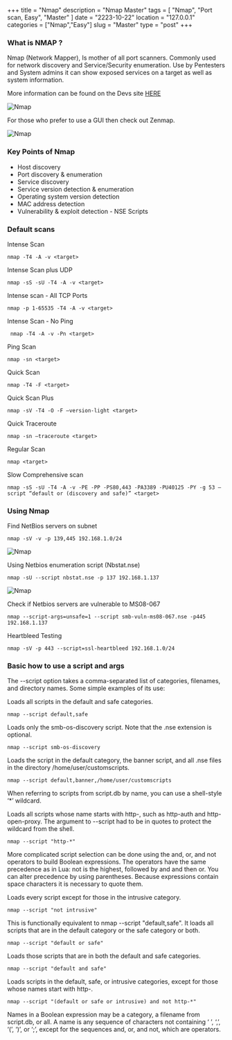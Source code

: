 +++
title = "Nmap"
description = "Nmap Master"
tags = [ "Nmap", "Port scan, Easy", "Master" ]
date = "2223-10-22"
location = "127.0.0.1"
categories = ["Nmap","Easy"]
slug = "Master"
type = "post"
+++


### What is NMAP ?


Nmap (Network Mapper), Is mother of all port scanners. Commonly used for network discovery and Service/Security enumeration. 
Use by Pentesters and System admins it can show exposed services on a target as well as system information.

More information can be found on the Devs site  [HERE](https://nmap.org/) 

![Nmap](/img/Nmap/nmapIPsv.PNG)


For those who prefer to use a GUI then check out Zenmap.

![Nmap](/img/Nmap/Zenmap.PNG)

###  Key Points of Nmap


* Host discovery
* Port discovery & enumeration
* Service discovery
* Service version detection &  enumeration
* Operating system version detection
* MAC address detection
* Vulnerability & exploit detection - NSE Scripts


### Default scans 



Intense Scan
```
nmap -T4 -A -v <target>
```

Intense Scan plus UDP
```
nmap -sS -sU -T4 -A -v <target>
```

Intense scan - All TCP Ports
```
nmap -p 1-65535 -T4 -A -v <target>
```

Intense Scan - No Ping
```
 nmap -T4 -A -v -Pn <target>
```

Ping Scan
```
nmap -sn <target>
```

Quick Scan
```
nmap -T4 -F <target>
```


Quick Scan Plus
```
nmap -sV -T4 -O -F –version-light <target>
```

Quick Traceroute
```
nmap -sn –traceroute <target>
```

Regular Scan
```
nmap <target>
```

Slow Comprehensive scan
```
nmap -sS -sU -T4 -A -v -PE -PP -PS80,443 -PA3389 -PU40125 -PY -g 53 –script “default or (discovery and safe)” <target>
```



### Using Nmap 

Find NetBios servers on subnet 
```
nmap -sV -v -p 139,445 192.168.1.0/24
```
![Nmap](/img/Nmap/nmapIPNBS.PNG)


Using Netbios enumeration script (Nbstat.nse)
```
nmap -sU --script nbstat.nse -p 137 192.168.1.137
```
![Nmap](/img/Nmap/nmapNSENbstat.PNG)


Check if Netbios servers are vulnerable to MS08-067
```
nmap --script-args=unsafe=1 --script smb-vuln-ms08-067.nse -p445 192.168.1.137
```

Heartbleed Testing	
```
nmap -sV -p 443 --script=ssl-heartbleed 192.168.1.0/24
```

### Basic how to use a script and args


The --script option takes a comma-separated list of categories, filenames, and directory names. Some simple examples of its use:

Loads all scripts in the default and safe categories.
```
nmap --script default,safe
```

Loads only the smb-os-discovery script. Note that the .nse extension is optional.
```
nmap --script smb-os-discovery
```

Loads the script in the default category, the banner script, and all .nse files in the directory /home/user/customscripts.

```
nmap --script default,banner,/home/user/customscripts
```

When referring to scripts from script.db by name, you can use a shell-style ‘*’ wildcard.

Loads all scripts whose name starts with http-, such as http-auth and http-open-proxy. The argument to --script had to be in quotes to protect the wildcard from the shell.


```
nmap --script "http-*"
```

More complicated script selection can be done using the and, or, and not operators to build Boolean expressions. The operators have the same precedence as in Lua: not is the highest, followed by and and then or. You can alter precedence by using parentheses. Because expressions contain space characters it is necessary to quote them.

Loads every script except for those in the intrusive category.

```
nmap --script "not intrusive"
```

This is functionally equivalent to nmap --script "default,safe". It loads all scripts that are in the default category or the safe category or both.

```
nmap --script "default or safe"
```

Loads those scripts that are in both the default and safe categories.

```
nmap --script "default and safe"
```

Loads scripts in the default, safe, or intrusive categories, except for those whose names start with http-.

```
nmap --script "(default or safe or intrusive) and not http-*"
```

Names in a Boolean expression may be a category, a filename from script.db, or all. A name is any sequence of characters not containing ‘ ’, ‘,’, ‘(’, ‘)’, or ‘;’, except for the sequences and, or, and not, which are operators.



